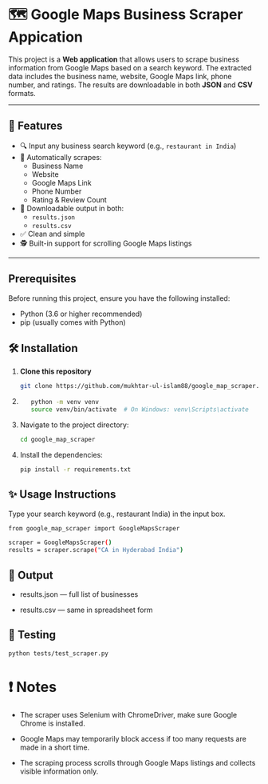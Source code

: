# 🗺️ Google Maps Business Scraper Appication

This project is a **Web application** that allows users to scrape business information from Google Maps based on a search keyword. The extracted data includes the business name, website, Google Maps link, phone number, and ratings. The results are downloadable in both **JSON** and **CSV** formats.

---

## 🚀 Features

- 🔍 Input any business search keyword (e.g., `restaurant in India`)
- 🧠 Automatically scrapes:
  - Business Name
  - Website
  - Google Maps Link
  - Phone Number
  - Rating & Review Count
- 📁 Downloadable output in both:
  - `results.json`
  - `results.csv`
- ✅ Clean and simple
- 🕵️ Built-in support for scrolling Google Maps listings

---

## Prerequisites

Before running this project, ensure you have the following installed:
- Python (3.6 or higher recommended)
- pip (usually comes with Python)

## 🛠 Installation

1. **Clone this repository**

   ```bash
   git clone https://github.com/mukhtar-ul-islam88/google_map_scraper.git
   
   ```

2.   ```bash
        python -m venv venv
        source venv/bin/activate  # On Windows: venv\Scripts\activate      
        ```
3. Navigate to the project directory:
   ```bash
   cd google_map_scraper
   ```
4. Install the dependencies:
   ```bash
   pip install -r requirements.txt
   ```



## ✨ Usage Instructions
Type your search keyword (e.g., restaurant India) in the input box.




```bash
from google_map_scraper import GoogleMapsScraper

scraper = GoogleMapsScraper()
results = scraper.scrape("CA in Hyderabad India")

```

## 📁 Output
-  results.json — full list of businesses

-  results.csv — same in spreadsheet form


## 🧪 Testing
```bash
python tests/test_scraper.py

```

# ❗ Notes
- The scraper uses Selenium with ChromeDriver, make sure Google Chrome is installed.

- Google Maps may temporarily block access if too many requests are made in a short time.

- The scraping process scrolls through Google Maps listings and collects visible information only.
